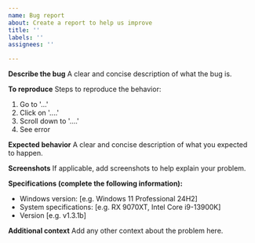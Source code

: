 ```yaml
---
name: Bug report
about: Create a report to help us improve
title: ''
labels: ''
assignees: ''

---
```


**Describe the bug**
A clear and concise description of what the bug is.

**To reproduce**
Steps to reproduce the behavior:
1. Go to '...'
2. Click on '....'
3. Scroll down to '....'
4. See error

**Expected behavior**
A clear and concise description of what you expected to happen.

**Screenshots**
If applicable, add screenshots to help explain your problem.

**Specifications (complete the following information):**
 - Windows version: [e.g. Windows 11 Professional 24H2]
 - System specifications: [e.g. RX 9070XT, Intel Core i9-13900K]
 - Version [e.g. v1.3.1b]

**Additional context**
Add any other context about the problem here.
